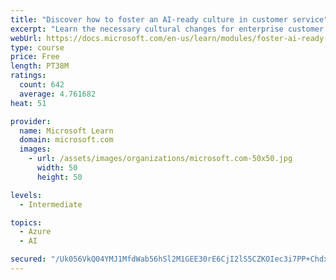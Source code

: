 ```yaml
---
title: "Discover how to foster an AI-ready culture in customer service"
excerpt: "Learn the necessary cultural changes for enterprise customer service to make AI transformation successful, and how they fit into a holistic AI strategy."
webUrl: https://docs.microsoft.com/en-us/learn/modules/foster-ai-ready-culture-customer-service/
type: course
price: Free
length: PT38M
ratings:
  count: 642
  average: 4.761682
heat: 51

provider:
  name: Microsoft Learn
  domain: microsoft.com
  images:
    - url: /assets/images/organizations/microsoft.com-50x50.jpg
      width: 50
      height: 50

levels:
  - Intermediate

topics:
  - Azure
  - AI

secured: "/Uk056VkQ04YMJ1MfdWab56hSl2M1GEE30rE6CjI2lS5CZKOIec3i7PP+ChdxSUweYdnVfetMx6zsfW1KEUZDGlT3AOkTvToU2uy6dosHkulerBd89BBwlKN1WTEWZozW8tRSy0MjzQMS5qGfHlkYP0ddBWlZWUyJaVPqK2/BuljhbTzhKpnOP0U5FO3btVhA9RD33yxuTNH+aIr4p1En2Y2zR4me4CmFaA9cvBKbC6/1g8NnilTGf4PYVgqUXgS5X77TlMPeSjwuECdcAaKhAOKh8uV58CzEvibg1TqZ8OyFRYvNgUkbYUy4A1Kbjz6H86euNi6cLin4SKJT8m6FxxlM3Teo4rba+RfjHr5TwCsqcQ4zW0oAmWcEYCYwsC6vTt06VndljIeWNme3w1PeTRMM4wCB4eoS/DL16niVSw=;BHuUNZeoj6Dh9x6aWiIVEg=="
---
```


